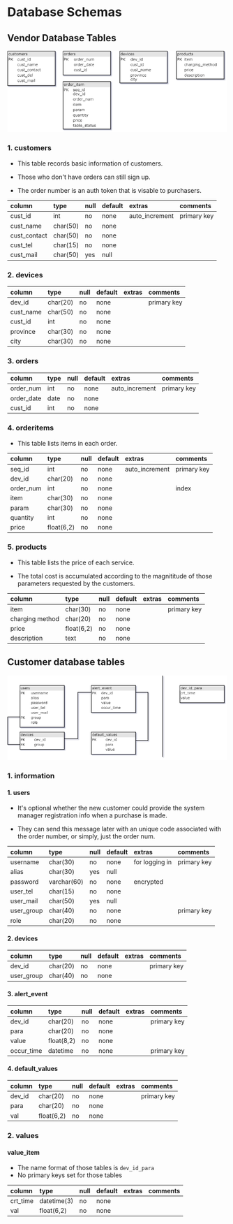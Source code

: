 # Database Schemas

## Vendor Database Tables

![vendor_database](../assets/dbschemas/vendor_database.png)

### 1. customers

* This table records basic information of customers.

* Those who don't have orders can still sign up.

* The order number is an auth token that is visable to purchasers.

column | type | null | default | extras | comments
:--- | :--- | :--- | :--- | :--- | :---
cust_id | int | no | none | auto_increment | primary key
cust_name | char(50) | no | none | |
cust_contact | char(50) | no | none | |
cust_tel | char(15) | no | none | |
cust_mail | char(50) | yes | null | |

### 2. devices

column | type | null | default | extras | comments
:--- | :--- | :--- | :--- | :--- | :---
dev_id | char(20) | no | none | | primary key
cust_name | char(50) | no | none | |
cust_id | int | no | none | |
province | char(30) | no | none | |
city | char(30) | no | none | |

### 3. orders

column | type | null | default | extras | comments
:--- | :--- | :--- | :--- | :--- | :---
order_num | int | no | none | auto_increment | primary key
order_date | date | no | none | |
cust_id | int | no | none | |

### 4. orderitems

* This table lists items in each order.

column | type | null | default | extras | comments
:--- | :--- | :--- | :--- | :--- | :---
seq_id | int | no | none | auto_increment | primary key
dev_id | char(20) | no | none
order_num | int | no | none | | index
item | char(30) | no | none | |
param | char(30) | no | none | |
quantity | int | no | none | |
price | float(6,2) | no | none | |

### 5. products

* This table lists the price of each service.

* The total cost is accumulated according to the magnititude of those parameters requested by the customers.

column | type | null | default | extras | comments
:--- | :--- | :--- | :--- | :--- | :---
item | char(30) | no | none | | primary key
charging method | char(20) | no | none | |
price | float(6,2) | no | none | |
description | text | no | none | |

## Customer database tables

![customer_database](../assets/dbschemas/cust_databases.png)

### 1. information

#### 1. users

* It's optional whether the new customer could provide the system manager registration info when a purchase  is made.

* They can send this message later with an unique code associated with the order number, or simply, just the order num.
  
column | type | null | default | extras | comments
:--- | :--- | :--- | :--- | :--- | :---
username | char(30) | no | none | for logging in | primary key
alias | char(30) | yes | null | |
password | varchar(60) | no | none | encrypted |
user_tel | char(15) | no | none | |
user_mail | char(50) | yes | null | |
user_group | char(40) | no | none | | primary key
role | char(20) | no | none | |

#### 2. devices

column | type | null | default | extras | comments
:--- | :--- | :--- | :--- | :--- | :---
dev_id | char(20) | no | none | | primary key
user_group | char(40) | no | none | |

#### 3. alert_event

column | type | null | default | extras | comments
:--- | :--- | :--- | :--- | :--- | :---
dev_id | char(20) | no | none | | primary key
para | char(20) | no | none | |
value | float(8,2) | no | none | |
occur_time | datetime | no | none | | primary key

#### 4. default_values

column | type | null | default | extras | comments
:--- | :--- | :--- | :--- | :--- | :---
dev_id | char(20) | no | none | | primary key
para | char(20) | no | none | |
val | float(6,2) | no | none | |

### 2. values

#### value_item

* The name format of those tables is `dev_id_para`
* No primary keys set for those tables

column | type | null | default | extras | comments
:--- | :--- | :--- | :--- | :--- | :---
crt_time | datetime(3) | no | none | |
val | float(6,2) | no | none | |